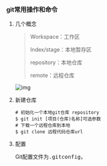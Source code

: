 ### git常用操作和命令

1. 几个概念

   > Workspace：工作区
   >
   > Index/stage：本地暂存区
   >
   > repository：本地仓库
   >
   > remote：远程仓库

   ![img](https://cdn.jsdelivr.net/gh/MeqiangX/cloud-img@master/bg2015120901.png)

2. 新建仓库

   ```shell
   # 初始化一个本地git仓库 repository
   $ git init [项目(仓库)名称]可选参数
   # 下载一个远程仓库到本地
   $ git clone 远程代码仓库url
   ```

3. 配置

   Git配置文件为<kbd>.gitconfig</kbd>，


